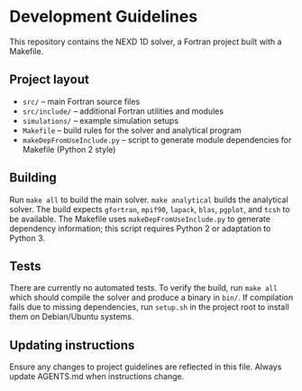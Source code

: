# Development Guidelines

This repository contains the NEXD 1D solver, a Fortran project built with a Makefile.

## Project layout
- `src/` – main Fortran source files
- `src/include/` – additional Fortran utilities and modules
- `simulations/` – example simulation setups
- `Makefile` – build rules for the solver and analytical program
- `makeDepFromUseInclude.py` – script to generate module dependencies for Makefile (Python 2 style)

## Building
Run `make all` to build the main solver. `make analytical` builds the analytical solver. The build expects
`gfortran`, `mpif90`, `lapack`, `blas`, `pgplot`, and `tcsh` to be available. The Makefile uses `makeDepFromUseInclude.py`
to generate dependency information; this script requires Python 2 or adaptation to Python 3.

## Tests
There are currently no automated tests. To verify the build, run `make all` which should compile the solver
and produce a binary in `bin/`. If compilation fails due to missing dependencies, run `setup.sh` in the project
root to install them on Debian/Ubuntu systems.


## Updating instructions
Ensure any changes to project guidelines are reflected in this file. Always update AGENTS.md when instructions change.

